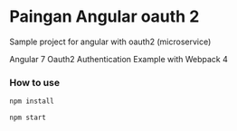 # Paingan Angular oauth 2
Sample project for angular with oauth2 (microservice)

Angular 7 Oauth2 Authentication Example with Webpack 4

### How to use
```sh 
npm install
```

```sh
npm start
```
